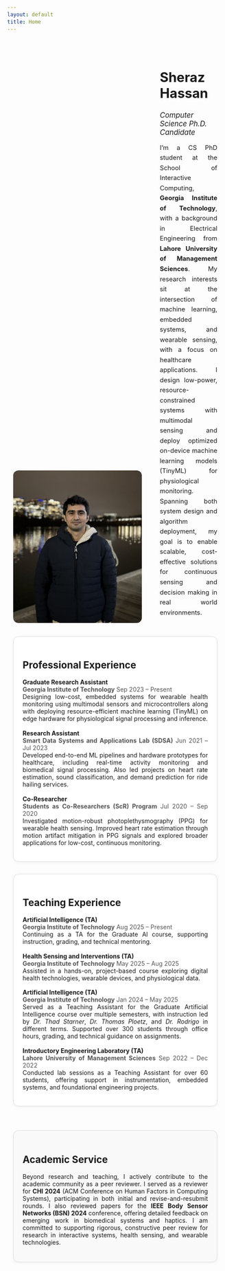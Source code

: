 ```yaml
---
layout: default
title: Home
---
```


<div style="display: flex; flex-wrap: wrap; align-items: flex-end; gap: 3em;  padding: 2em 1em;">
  <div style="flex: 0 0 300px;">
    <img src="/assets/images/profile.jpg" alt="Sheraz Hassan" style="width: 100%; border-radius: 12px; object-fit: cover;">
  </div>
  <div style="flex: 1; align-self: flex-end;">
    <h1 style="font-size: 2.2em; margin-bottom: 0.3em;">Sheraz Hassan</h1>
    <h2 style="font-weight: normal; font-size: 1.2em; margin-bottom: 0.6em;"><em>Computer Science Ph.D. Candidate</em></h2>
    <!-- <p style="margin: 0.5em 0; font-size: 1.05em;">Machine Learning &bull; Embedded Health Sensing &bull; Wearable Computing</p> -->
    <p style="margin-top: 1em; font-size: 1.05em; line-height: 1.6;text-align: justify;">
      I’m a CS PhD student at the School of Interactive Computing, <strong>Georgia Institute of Technology</strong>, with a background in Electrical Engineering from <strong>Lahore University of Management Sciences</strong>. My research interests sit at the intersection of machine learning, embedded systems, and wearable sensing, with a focus on healthcare applications. I design low-power, resource-constrained systems with multimodal sensing and deploy optimized on-device machine learning models (TinyML) for physiological monitoring. Spanning both system design and algorithm deployment, my goal is to enable scalable, cost-effective solutions for continuous sensing and decision making in real world environments.
    </p>
  </div>
</div>

<div style=" padding: 0 1em;">
  <div style="display: flex; flex-wrap: wrap; gap: 2em; align-items: stretch;text-align: justify;">
    <!-- Left Column: Professional Experience -->
    <div style="flex: 1; min-width: 280px; background: #fff; border: 1px solid #ddd; border-radius: 12px; padding: 1.5em; box-shadow: 0 2px 8px rgba(0,0,0,0.05);">
      <h2 style="font-size: 1.6em; margin-bottom: 0.8em;">Professional Experience</h2>
      <p style="margin-bottom: 1.2em;">
        <strong>Graduate Research Assistant</strong><br>
        <span style="color: #555;"><strong>Georgia Institute of Technology</strong>  Sep 2023 – Present</span><br>
        Designing low-cost, embedded systems for wearable health monitoring using multimodal sensors and microcontrollers along with deploying resource-efficient machine learning (TinyML) on edge hardware for physiological signal processing and inference.
      </p>
      <p style="margin-bottom: 1.2em;">
        <strong>Research Assistant</strong><br>
        <span style="color: #555;"><strong>Smart Data Systems and Applications Lab (SDSA)</strong>  Jun 2021 – Jul 2023</span><br>
        Developed end-to-end ML pipelines and hardware prototypes for healthcare, including real-time activity monitoring and biomedical signal processing. Also led projects on heart rate estimation, sound classification, and demand prediction for ride hailing services.
      </p>
      <p>
        <strong>Co-Researcher</strong><br>
        <span style="color: #555;"><strong>Students as Co-Researchers (ScR) Program</strong>  Jul 2020 – Sep 2020</span><br>
        Investigated motion-robust photoplethysmography (PPG) for wearable health sensing. Improved heart rate estimation through motion artifact mitigation in PPG signals and explored broader applications for low-cost, continuous monitoring.
      </p>
    </div>
    <!-- Right Column: Teaching Experience -->
    <div style="flex: 1; min-width: 280px; background: #fff; border: 1px solid #ddd; border-radius: 12px; padding: 1.5em; box-shadow: 0 2px 8px rgba(0,0,0,0.05);">
      <h2 style="font-size: 1.6em; margin-bottom: 0.8em;">Teaching Experience</h2>
      <p style="margin-bottom: 1.2em;">
        <strong>Artificial Intelligence (TA)</strong><br>
        <span style="color: #555;"><strong>Georgia Institute of Technology</strong>  Aug 2025 – Present</span><br>
        Continuing as a TA for the Graduate AI course, supporting instruction, grading, and technical mentoring.
      </p>
      <p style="margin-bottom: 1.2em;">
        <strong>Health Sensing and Interventions (TA)</strong><br>
        <span style="color: #555;"><strong>Georgia Institute of Technology</strong>  May 2025 – Aug 2025</span><br>
        Assisted in a hands-on, project-based course exploring digital health technologies, wearable devices, and physiological data.
      </p>
      <p style="margin-bottom: 1.2em;">
        <strong>Artificial Intelligence (TA)</strong><br>
        <span style="color: #555;"><strong>Georgia Institute of Technology</strong>  Jan 2024 – May 2025</span><br>
        Served as a Teaching Assistant for the Graduate Artificial Intelligence course over multiple semesters, with instruction led by <em>Dr. Thad Starner</em>, <em>Dr. Thomas Ploetz</em>, and <em>Dr. Rodrigo</em> in different terms. Supported over 300 students through office hours, grading, and technical guidance on assignments.
      </p>
      <p>
        <strong>Introductory Engineering Laboratory (TA)</strong><br>
        <span style="color: #555;"><strong>Lahore University of Management Sciences</strong>  Sep 2022 – Dec 2022</span><br>
        Conducted lab sessions as a Teaching Assistant for over 60 students, offering support in instrumentation, embedded systems, and foundational engineering projects.
      </p>
    </div>
    <!-- Combined Service Block -->
    <div style="margin-top: 2em; padding: 1.5em; background: #f9f9f9; border: 1px solid #ddd; border-radius: 12px; box-shadow: 0 2px 8px rgba(0,0,0,0.05);">
      <h2 style="font-size: 1.6em; margin-bottom: 0.8em;">Academic Service</h2>
      <p style="margin-bottom: 1.2em; text-align: justify;">
        Beyond research and teaching, I actively contribute to the academic community as a peer reviewer. I served as a reviewer for <strong>CHI 2024</strong> (ACM Conference on Human Factors in Computing Systems), participating in both initial and revise-and-resubmit rounds. I also reviewed papers for the <strong>IEEE Body Sensor Networks (BSN) 2024</strong> conference, offering detailed feedback on emerging work in biomedical systems and haptics. I am committed to supporting rigorous, constructive peer review for research in interactive systems, health sensing, and wearable technologies.
      </p>
    </div>



  </div>
</div>



